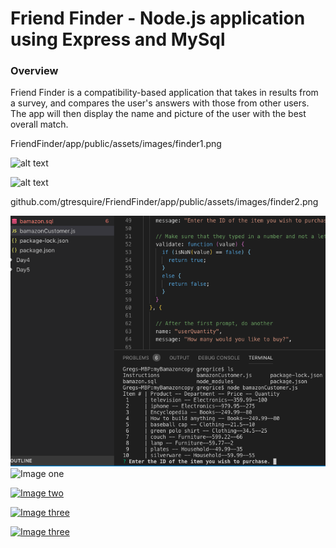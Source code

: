 # Friend Finder - Node.js application using Express and MySql

### Overview

Friend Finder is a compatibility-based application that takes in results from a survey, and compares the user's answers with those from other users. The app will then display the name and picture of the user with the best overall match.

FriendFinder/app/public/assets/images/finder1.png

![alt text](https://raw.githubusercontent.com/username/projectname/branch/path/to/img.png)

![alt text](https://raw.githubusercontent.com/gtresquire/FriendFinder/app/public/assets/images/finder2.png)


github.com/gtresquire/FriendFinder/app/public/assets/images/finder2.png


<img src="https://github.com/gtresquire/bamazon/blob/master/Step%201.png" alt="step 1" style="max-width:100%;">

<img src="https://github.com/gtresquire/FriendFinder/app/public/assets/images/finder1.png" alt="Image one" style="max-width:100%;">

<a href="https://github.com/gtresquire/FriendFinder/app/public/assets/images/finder2.png"><img src="https://github.com/gtresquire/FriendFinder/app/public/assets/images/finder2.png" alt="Image two" style="max-width:100%;"></a>

<a href="https://github.com/gtresquire/FriendFinder/app/public/assets/images/finder3a.png"><img src="https://github.com/gtresquire/FriendFinder/app/public/assets/images/finder3a.png" alt="Image three" style="max-width:100%;"></a>

<a href="https://github.com/gtresquire/FriendFinder/app/public/assets/images/finder3.png"><img src="https://github.com/gtresquire/FriendFinder/app/public/assets/images/finder3.png" alt="Image three" style="max-width:100%;"></a>
